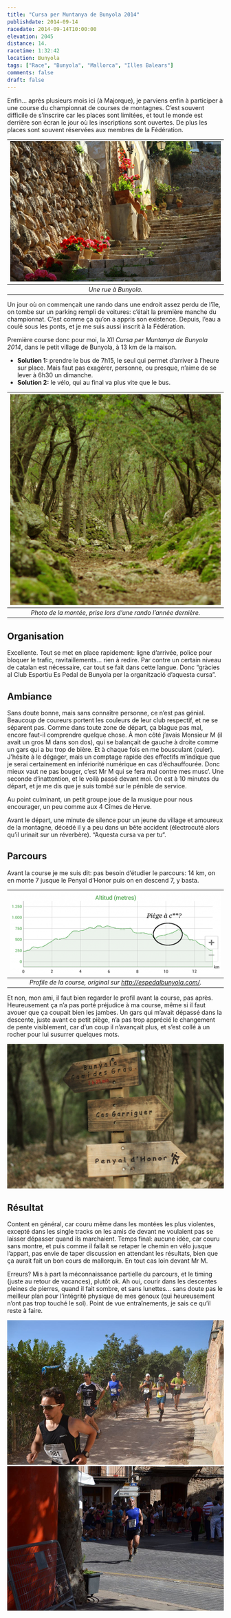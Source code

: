 ```yaml
---
title: "Cursa per Muntanya de Bunyola 2014"
publishdate: 2014-09-14
racedate: 2014-09-14T10:00:00
elevation: 2045
distance: 14.
racetime: 1:32:42
location: Bunyola
tags: ["Race", "Bunyola", "Mallorca", "Illes Balears"]
comments: false
draft: false
--- 
```


Enfin… après plusieurs mois ici (à Majorque), je parviens enfin à participer à une course du championnat de courses de montagnes. C’est souvent difficile de s’inscrire car les places sont limitées, et tout le monde est derrière son écran le jour où les inscriptions sont ouvertes. De plus les places sont souvent réservées aux membres de la Fédération.

| ![](images/bunyola01.jpg)|
| :-------------:   |
| _Une rue à Bunyola._| 

Un jour où on commençait une rando dans une endroit assez perdu de l’île, on tombe sur un parking rempli de voitures: c’était la première manche du championnat. C’est comme ça qu’on a appris son existence. Depuis, l’eau a coulé sous les ponts, et je me suis aussi inscrit à la Fédération.

Première course donc pour moi, la _XII Cursa per Muntanya de Bunyola 2014_, dans le petit village de Bunyola, à 13 km de la maison. 
- __Solution 1:__ prendre le bus de 7h15, le seul qui permet d’arriver à l’heure sur place. Mais faut pas exagérer, personne, ou presque, n’aime de se lever à 6h30 un dimanche. 
- __Solution 2:__ le vélo, qui au final va plus vite que le bus.


| ![](images/bunyola02.jpg)|
| :-------------:   |
| _Photo de la montée, prise lors d’une rando l’année dernière._| 


## Organisation 

Excellente. Tout se met en place rapidement: ligne d’arrivée, police pour bloquer le trafic, ravitaillements… rien à redire. Par contre un certain niveau de catalan est nécessaire, car tout se fait dans cette langue. Donc “gràcies al Club Esportiu Es Pedal de Bunyola per la organització d’aquesta cursa”.

## Ambiance

Sans doute bonne, mais sans connaître personne, ce n’est pas génial. Beaucoup de coureurs portent les couleurs de leur club respectif, et ne se séparent pas. Comme dans toute zone de départ, ça blague pas mal, encore faut-il comprendre quelque chose. À mon côté j’avais Monsieur M (il avait un gros M dans son dos), qui se balançait de gauche à droite comme un gars qui a bu trop de bière. Et à chaque fois en me bousculant (culer). J’hésite à le dégager, mais un comptage rapide des effectifs m’indique que je serai certainement en infériorité numérique en cas d’échauffourée. Donc mieux vaut ne pas bouger, c’est Mr M qui se fera mal contre mes musc’. Une seconde d’inattention, et le voilà passé devant moi. On est à 10 minutes du départ, et je me dis que je suis tombé sur le pénible de service.

Au point culminant, un petit groupe joue de la musique pour nous encourager, un peu comme aux 4 Cîmes de Herve.

Avant le départ, une minute de silence pour un jeune du village et amoureux de la montagne, décédé il y a peu dans un bête accident (électrocuté alors qu’il urinait sur un réverbère). “Aquesta cursa va per tu“.

## Parcours

Avant la course je me suis dit: pas besoin d’étudier le parcours: 14 km, on en monte 7 jusque le Penyal d’Honor puis on en descend 7, y basta.

| ![](images/perfil-1024x403.png)|
| :-------------:   |
| _Profile de la course, original sur http://espedalbunyola.com/._| 

Et non, mon ami, il faut bien regarder le profil avant la course, pas après. Heureusement ça n’a pas porté préjudice à ma course, même si il faut avouer que ça coupait bien les jambes. Un gars qui m’avait dépassé dans la descente, juste avant ce petit piège, n’a pas trop apprécié le changement de pente visiblement, car d’un coup il n’avançait plus, et s’est collé à un rocher pour lui susurrer quelques mots.


![](images/bunyola03.jpg)


## Résultat

Content en général, car couru même dans les montées les plus violentes, excepté dans les single tracks on les amis de devant ne voulaient pas se laisser dépasser quand ils marchaient. Temps final: aucune idée, car couru sans montre, et puis comme il fallait se retaper le chemin en vélo jusque l’appart, pas envie de taper discussion en attendant les résultats, bien que ça aurait fait un bon cours de mallorquín. En tout cas loin devant Mr M.

Erreurs? Mis à part la méconnaissance partielle du parcours, et le timing (juste au retour de vacances), plutôt ok. Ah oui, courir dans les descentes pleines de pierres, quand il fait sombre, et sans lunettes… sans doute pas le meilleur plan pour l’intégrité physique de mes genoux (qui heureusement n’ont pas trop touché le sol). Point de vue entraînements, je sais ce qu’il reste à faire.

![](images/bunyola04.jpg)![](images/bunyola05.jpg) 